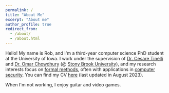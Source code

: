 ```yaml
---
permalink: /
title: "About Me"
excerpt: "About me"
author_profile: true
redirect_from: 
  - /about/
  - /about.html
---
```

Hello! My name is Rob, and I'm a third-year computer science PhD student at the University of Iowa. I work under the supervision of [Dr. Cesare Tinelli](https://homepage.cs.uiowa.edu/~tinelli/) and [Dr. Omar Chowdhury](https://www3.cs.stonybrook.edu/~omar/) (@ [Stony Brook University](https://www.stonybrook.edu/)), and my research interests focus on [formal methods](https://en.wikipedia.org/wiki/Formal_methods), often with applications in [computer security](https://en.wikipedia.org/wiki/Computer_security). You can find my CV [here](https://drive.google.com/file/d/1Q1EXqQ0rxbs5RSj0EzWPQjuQAZzEsf8p/view?usp=sharing) (last updated in August 2023).

When I'm not working, I enjoy guitar and video games.
